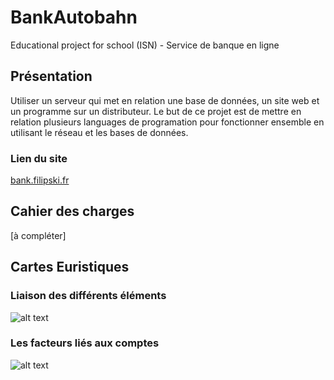 # BankAutobahn

Educational project for school (ISN) - Service de banque en ligne

## Présentation

Utiliser un serveur qui met en relation une base de données, un site web et un programme sur un distributeur. Le but de ce projet est de mettre en relation plusieurs languages de programation pour fonctionner ensemble en utilisant le réseau et les bases de données.

### Lien du site
[bank.filipski.fr](http://bank.filipski.fr)


## Cahier des charges

[à compléter]



## Cartes Euristiques
### Liaison des différents éléments
![alt text](https://github.com/Elyox/BankAutobahn/blob/master/misc/elements.png)

### Les facteurs liés aux comptes
![alt text](https://github.com/Elyox/BankAutobahn/blob/master/misc/compte.png)
